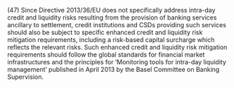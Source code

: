 (47) Since Directive 2013/36/EU does not specifically address intra-day credit and liquidity risks resulting from the provision of banking services ancillary to settlement, credit institutions and CSDs providing such services should also be subject to specific enhanced credit and liquidity risk mitigation requirements, including a risk-based capital surcharge which reflects the relevant risks. Such enhanced credit and liquidity risk mitigation requirements should follow the global standards for financial market infrastructures and the principles for ‘Monitoring tools for intra-day liquidity management’ published in April 2013 by the Basel Committee on Banking Supervision.